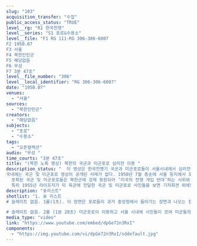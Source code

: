 ```yaml
---
slug: "103"
acquisition_transfer: "수집"
public_access_status: "TRUE"
level__rg: "R1 한국전쟁"
level__series: "S1 포로&수용소"
level__file: "F1 RG 111-RG 306-306-6007
F2 1950.07
F3 서울
F4 북한인민군
F5 해당없음 
F6 무성 
F7 3분 47초"
level__file_number: "306"
level__local_identifier: "RG 306-306-6007"
date: "1950.07"
venues: 
  - "서울"
sources: 
  - "북한인민군"
creators: 
  - "해당없음"
subjects: 
  - "포로"
  - "수용소"
tags: 
  - "오픈컬렉션"
audio: "무성 "
time_courts: "3분 47초"
title: "(북한 노획 영상) 북한의 국군과 미군포로 심리전 이용 "
description_status: "  이 영상은 한국전쟁기 국군과 미군포로들이 서울시내에서 심리전에 이용되는 장면으로 구성되어 있다. 북한인민군 통신대 병사가 직접 촬영한 것이며 1950년 9월 서울 수복 이후 미군이 노획한 것이다. 특히 영상에 나오는 장면이 실제 스틸 사진이 100여 장 존재하며 연구팀에서 발굴 및 수집했다.
국내에는 국군 및 미군포로 영상이 공개된 사례가 없다. 1950년 7월 중순에 서울 등지에서 포획된 국군 및 미군포로들이 중앙청과 시내 곳곳에 임시수용되었다가 심리전에 이용되었다. 
  포획된 국군 및 미군포로들은 북한군에 강제 동원되어 ‘미국의 전쟁 개입 반대’하는 시위와 행진 그리고 기자회견 등을 강요받아야 했다. 영상에서 북한군 점령 아래서 서울 시내 모습과 시민들 모습이 담겨 있다.
  특히 1955년 라이프지가 미 육군에 전달한 국군 및 미군포로 사진들을 보면 기자회견 외에도 행진과 국군포로 처리 모습, 포획된 포로들이 한강 철교 아래에서 이동하는 장면 등이 나온다."
description: "숏리스트"
shotlist: "1. 숏 리스트 
# 슬레이트 없음. 1롤(1초). 이 장면은 포로들이 과거 중앙청에서 들어가는 장면과 나오는 장문을 교차해서 보여주고 있다. (18초) 국군 포로들이 미군포로와 함께 섞여 이동하는 장면이 이어지고 (48초) 중앙청 인근에 모여 있는 국군포로와 경계근무하는 북한인민군 모습이다.

# 슬레이트 없음. 2롤 (1분 20초) 미군포로이 이동하고 서울 시내에 시민들이 모여 미군들의 행진하는 모습을 지켜보고 있다.  (2분 15초) 지금의 서울시의회 앞으로 행진하는 미군과 국군 포로들을 지켜보고 있는 서울 시민들이 이어진다."
media_type: "video"
link: "https://www.youtube.com/embed/dpGe72n3RxI"
components: 
  - "https://img.youtube.com/vi/dpGe72n3RxI/sddefault.jpg"
---
```

